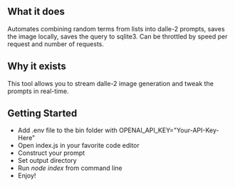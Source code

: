 <h2>What it does</h2>
<p>Automates combining random terms from lists into dalle-2 prompts, saves the image locally, saves the query to sqlite3. Can be throttled by speed per request and number of requests.</p>

<h2>Why it exists</h2>
<p>This tool allows you to stream dalle-2 image generation and tweak the prompts in real-time.</p>

<h2>Getting Started</h2>
<ul>
  <li>
  Add .env file to the bin folder with OPENAI_API_KEY="Your-API-Key-Here"
  </li>
  <li>Open index.js in your favorite code editor</li>
  <li>Construct your prompt</li>
  <li>Set output directory</li>
  <li>Run <i>node index</i> from command line</li>
  <li>Enjoy!</li>
  </ul>
